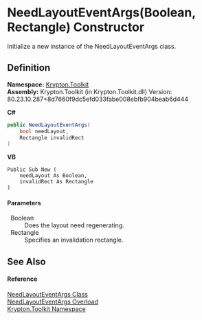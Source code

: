 # NeedLayoutEventArgs(Boolean, Rectangle) Constructor


Initialize a new instance of the NeedLayoutEventArgs class.



## Definition
**Namespace:** <a href="79d2eac2-21f4-54ff-7552-b20c33c30600.md">Krypton.Toolkit</a>  
**Assembly:** Krypton.Toolkit (in Krypton.Toolkit.dll) Version: 80.23.10.287+8d7660f9dc5efd033fabe008ebfb904beab6d444

**C#**
``` C#
public NeedLayoutEventArgs(
	bool needLayout,
	Rectangle invalidRect
)
```
**VB**
``` VB
Public Sub New ( 
	needLayout As Boolean,
	invalidRect As Rectangle
)
```



#### Parameters
<dl><dt>  Boolean</dt><dd>Does the layout need regenerating.</dd><dt>  Rectangle</dt><dd>Specifies an invalidation rectangle.</dd></dl>

## See Also


#### Reference
<a href="e541e815-30cf-c1f5-e070-02f90c1e4caa.md">NeedLayoutEventArgs Class</a>  
<a href="4b5cfa63-7020-d3a7-6b2b-13ee55094f87.md">NeedLayoutEventArgs Overload</a>  
<a href="79d2eac2-21f4-54ff-7552-b20c33c30600.md">Krypton.Toolkit Namespace</a>  
